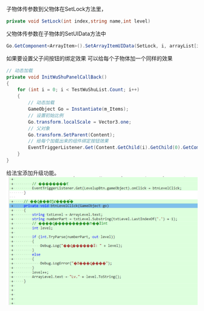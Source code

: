子物体传参数到父物体在SetLock方法里，

```C#
private void SetLock(int index,string name,int level)
```
父物体传参数在子物体的SetUIData方法中
```C#
Go.GetComponent<ArrayItem>().SetArrayItemUIData(SetLock, i, arrayList[i], arraySprites[i]);
```

如果要设置父子间按钮的绑定效果
可以给每个子物体加一个同样的效果
```C#
// 动态加载
private void InitWuShuPanelCallBack()
{
    for (int i = 0; i < TestWuShuList.Count; i++)
    {
        // 动态加载
        GameObject Go = Instantiate(m_Items);
        // 设置初始比例
        Go.transform.localScale = Vector3.one;
        // 父对象
        Go.transform.SetParent(Content);
        // 给每个加载出来的组件绑定按钮效果
        EventTriggerListener.Get(Content.GetChild(i).GetChild(0).GetComponent<Button>().gameObject).onClick = BtnDoubleCtrl;
    }
}
```
给法宝添加升级功能。
![](../../../img/beishang20250115140855219.png)